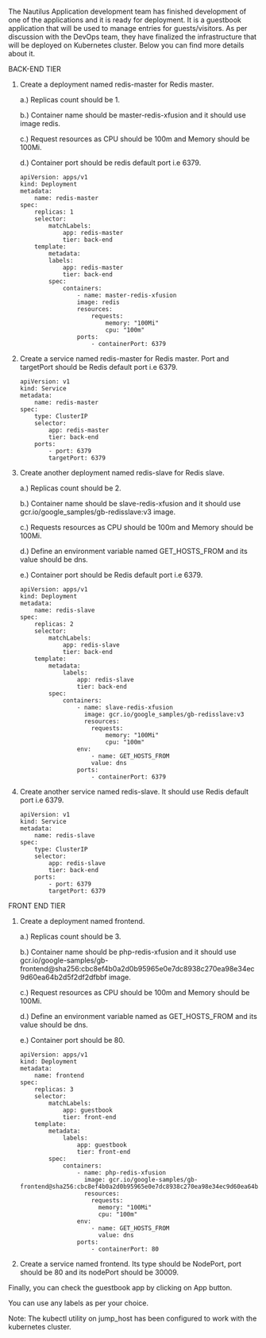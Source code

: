The Nautilus Application development team has finished development of one of the applications and it is ready for deployment. It is a guestbook application that will be used to manage entries for guests/visitors. As per discussion with the DevOps team, they have finalized the infrastructure that will be deployed on Kubernetes cluster. Below you can find more details about it.


BACK-END TIER

1. Create a deployment named redis-master for Redis master.

    a.) Replicas count should be 1.

    b.) Container name should be master-redis-xfusion and it should use image redis.

    c.) Request resources as CPU should be 100m and Memory should be 100Mi.

    d.) Container port should be redis default port i.e 6379.
    ```
    apiVersion: apps/v1
    kind: Deployment
    metadata:
        name: redis-master
    spec:
        replicas: 1
        selector:
            matchLabels:
                app: redis-master
                tier: back-end
        template:
            metadata:
            labels:
                app: redis-master
                tier: back-end
            spec:
                containers:
                    - name: master-redis-xfusion
                    image: redis
                    resources:
                        requests:
                            memory: "100Mi"
                            cpu: "100m"
                    ports:
                        - containerPort: 6379

    ```

2. Create a service named redis-master for Redis master. Port and targetPort should be Redis default port i.e 6379.
    ```
    apiVersion: v1
    kind: Service
    metadata:
        name: redis-master
    spec:
        type: ClusterIP
        selector:
            app: redis-master
            tier: back-end
        ports:
            - port: 6379
            targetPort: 6379

    ```

3. Create another deployment named redis-slave for Redis slave.

    a.) Replicas count should be 2.

    b.) Container name should be slave-redis-xfusion and it should use gcr.io/google_samples/gb-redisslave:v3 image.

    c.) Requests resources as CPU should be 100m and Memory should be 100Mi.

    d.) Define an environment variable named GET_HOSTS_FROM and its value should be dns.

    e.) Container port should be Redis default port i.e 6379.
    ```
    apiVersion: apps/v1
    kind: Deployment
    metadata:
        name: redis-slave
    spec:
        replicas: 2
        selector:
            matchLabels:
                app: redis-slave
                tier: back-end
        template:
            metadata:
                labels:
                    app: redis-slave
                    tier: back-end
            spec:
                containers:
                    - name: slave-redis-xfusion
                      image: gcr.io/google_samples/gb-redisslave:v3
                      resources:
                        requests:
                            memory: "100Mi"
                            cpu: "100m"
                    env:
                        - name: GET_HOSTS_FROM
                        value: dns
                    ports:
                        - containerPort: 6379
    ```

4. Create another service named redis-slave. It should use Redis default port i.e 6379.
    ```
    apiVersion: v1
    kind: Service
    metadata:
        name: redis-slave
    spec:
        type: ClusterIP
        selector:
            app: redis-slave
            tier: back-end
        ports:
            - port: 6379
            targetPort: 6379
    ```

FRONT END TIER

1. Create a deployment named frontend.

    a.) Replicas count should be 3.

    b.) Container name should be php-redis-xfusion and it should use gcr.io/google-samples/gb-frontend@sha256:cbc8ef4b0a2d0b95965e0e7dc8938c270ea98e34ec9d60ea64b2d5f2df2dfbbf image.

    c.) Request resources as CPU should be 100m and Memory should be 100Mi.

    d.) Define an environment variable named as GET_HOSTS_FROM and its value should be dns.

    e.) Container port should be 80.
    ```
    apiVersion: apps/v1
    kind: Deployment
    metadata:
        name: frontend
    spec:
        replicas: 3
        selector:
            matchLabels:
                app: guestbook
                tier: front-end
        template:
            metadata:
                labels:
                    app: guestbook
                    tier: front-end
            spec:
                containers:
                    - name: php-redis-xfusion
                      image: gcr.io/google-samples/gb-frontend@sha256:cbc8ef4b0a2d0b95965e0e7dc8938c270ea98e34ec9d60ea64b2d5f2df2dfbbf
                      resources:
                        requests:
                          memory: "100Mi"
                          cpu: "100m"
                    env:
                        - name: GET_HOSTS_FROM
                          value: dns
                    ports:
                        - containerPort: 80
    ```

2. Create a service named frontend. Its type should be NodePort, port should be 80 and its nodePort should be 30009.

Finally, you can check the guestbook app by clicking on App button.


You can use any labels as per your choice.

Note: The kubectl utility on jump_host has been configured to work with the kubernetes cluster.